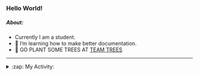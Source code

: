 ### Hello World!

##### About:
- Currently I am a student.
- 🌱 I’m learning how to make better documentation.
- 🌱 GO PLANT SOME TREES AT [TEAM TREES](https://teamtrees.org/)

---
<details>
  <summary>:zap: My Activity:</summary>
  
<!--START_SECTION:waka-->
![Code Time](http://img.shields.io/badge/Code%20Time-1%2C197%20hrs%2010%20mins-blue)

**I'm a Night 🦉** 

```text
🌞 Morning                1889 commits        ██░░░░░░░░░░░░░░░░░░░░░░░   10.00 % 
🌆 Daytime                6441 commits        █████████░░░░░░░░░░░░░░░░   34.10 % 
🌃 Evening                5450 commits        ███████░░░░░░░░░░░░░░░░░░   28.85 % 
🌙 Night                  5111 commits        ███████░░░░░░░░░░░░░░░░░░   27.06 % 
```
📅 **I'm Most Productive on Wednesday** 

```text
Monday                   2658 commits        ████░░░░░░░░░░░░░░░░░░░░░   14.07 % 
Tuesday                  2570 commits        ███░░░░░░░░░░░░░░░░░░░░░░   13.60 % 
Wednesday                4409 commits        ██████░░░░░░░░░░░░░░░░░░░   23.34 % 
Thursday                 2446 commits        ███░░░░░░░░░░░░░░░░░░░░░░   12.95 % 
Friday                   1990 commits        ███░░░░░░░░░░░░░░░░░░░░░░   10.53 % 
Saturday                 1643 commits        ██░░░░░░░░░░░░░░░░░░░░░░░   08.70 % 
Sunday                   3175 commits        ████░░░░░░░░░░░░░░░░░░░░░   16.81 % 
```


📊 **This Week I Spent My Time On** 

```text
🔥 Editors: 
VS Code                  10 hrs 35 mins      ████████████████░░░░░░░░░   63.90 % 
IntelliJ                 5 hrs 13 mins       ████████░░░░░░░░░░░░░░░░░   31.58 % 
Android Studio           44 mins             █░░░░░░░░░░░░░░░░░░░░░░░░   04.52 % 

🐱‍💻 Projects: 
file-utils               4 hrs 43 mins       ███████░░░░░░░░░░░░░░░░░░   28.47 % 
melody-iuvo              2 hrs 18 mins       ███░░░░░░░░░░░░░░░░░░░░░░   13.96 % 
givbacks-admin           2 hrs 15 mins       ███░░░░░░░░░░░░░░░░░░░░░░   13.59 % 
intro                    1 hr 31 mins        ██░░░░░░░░░░░░░░░░░░░░░░░   09.15 % 
demo                     1 hr 30 mins        ██░░░░░░░░░░░░░░░░░░░░░░░   09.11 % 
```


 Last Updated on 12/09/2023 09:12:03 UTC
<!--END_SECTION:waka-->
</details>
